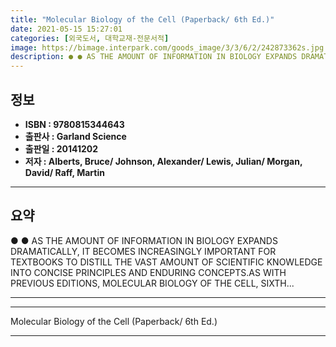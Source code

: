 ```yaml
---
title: "Molecular Biology of the Cell (Paperback/ 6th Ed.)"
date: 2021-05-15 15:27:01
categories: [외국도서, 대학교재-전문서적]
image: https://bimage.interpark.com/goods_image/3/3/6/2/242873362s.jpg
description: ● ● AS THE AMOUNT OF INFORMATION IN BIOLOGY EXPANDS DRAMATICALLY, IT BECOMES INCREASINGLY IMPORTANT FOR TEXTBOOKS TO DISTILL THE VAST AMOUNT OF SCIENTIFIC KNO
---
```


## **정보**

- **ISBN : 9780815344643**
- **출판사 : Garland Science**
- **출판일 : 20141202**
- **저자 : Alberts, Bruce/ Johnson, Alexander/ Lewis, Julian/ Morgan, David/ Raff, Martin**

------



## **요약**

●  ●  AS THE AMOUNT OF INFORMATION IN BIOLOGY EXPANDS DRAMATICALLY, IT BECOMES INCREASINGLY IMPORTANT FOR TEXTBOOKS TO DISTILL THE VAST AMOUNT OF SCIENTIFIC KNOWLEDGE INTO CONCISE PRINCIPLES AND ENDURING CONCEPTS.AS WITH PREVIOUS EDITIONS, MOLECULAR BIOLOGY OF THE CELL, SIXTH... 

------



------


Molecular Biology of the Cell (Paperback/ 6th Ed.) 

------


